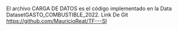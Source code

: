 El archivo CARGA DE DATOS es el código implementado en la Data DatasetGASTO_COMBUSTIBLE_2022. 
Link De Git https://github.com/MauricioReat/TF---SI
